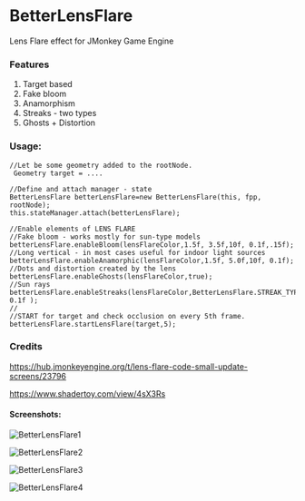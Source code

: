 # BetterLensFlare
Lens Flare effect for JMonkey Game Engine

### Features
1. Target based
2. Fake bloom
3. Anamorphism
4. Streaks - two types
5. Ghosts + Distortion 

### Usage:
```
//Let be some geometry added to the rootNode.
 Geometry target = ....

//Define and attach manager - state  
BetterLensFlare betterLensFlare=new BetterLensFlare(this, fpp, rootNode);
this.stateManager.attach(betterLensFlare);
    
//Enable elements of LENS FLARE
//Fake bloom - works mostly for sun-type models
betterLensFlare.enableBloom(lensFlareColor,1.5f, 3.5f,10f, 0.1f,.15f);
//Long vertical - in most cases useful for indoor light sources
betterLensFlare.enableAnamorphic(lensFlareColor,1.5f, 5.0f,10f, 0.1f);
//Dots and distortion created by the lens
betterLensFlare.enableGhosts(lensFlareColor,true);
//Sun rays
betterLensFlare.enableStreaks(lensFlareColor,BetterLensFlare.STREAK_TYPE_BASIC,10,2.7f,10f, 0.1f );
//
//START for target and check occlusion on every 5th frame.
betterLensFlare.startLensFlare(target,5);
```
### Credits
https://hub.jmonkeyengine.org/t/lens-flare-code-small-update-screens/23796

https://www.shadertoy.com/view/4sX3Rs

#### Screenshots:

![BetterLensFlare1](../master/img/BetterLensFlare1.jpg)

![BetterLensFlare2](../master/img/BetterLensFlare2.jpg)

![BetterLensFlare3](../master/img/BetterLensFlare3.jpg)

![BetterLensFlare4](../master/img/BetterLensFlare4.jpg)
